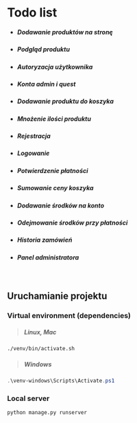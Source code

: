 # Todo list
- ##### Dodawanie produktów na stronę
- ##### Podgląd produktu
- ##### Autoryzacja użytkownika
- ##### Konta admin i quest
- ##### Dodawanie produktu do koszyka
- ##### Mnożenie ilości produktu
- ##### Rejestracja
- ##### Logowanie
- ##### Potwierdzenie płatności
- ##### Sumowanie ceny koszyka
- ##### Dodawanie środków na konto
- ##### Odejmowanie środków przy płatności
- ##### Historia zamówień
- ##### Panel administratora

<br />

## Uruchamianie projektu
### Virtual environment (dependencies)
>##### Linux, Mac 
```bash
./venv/bin/activate.sh
```
>##### Windows
```powershell
.\venv-windows\Scripts\Activate.ps1
```
### Local server
```bash
python manage.py runserver
```
